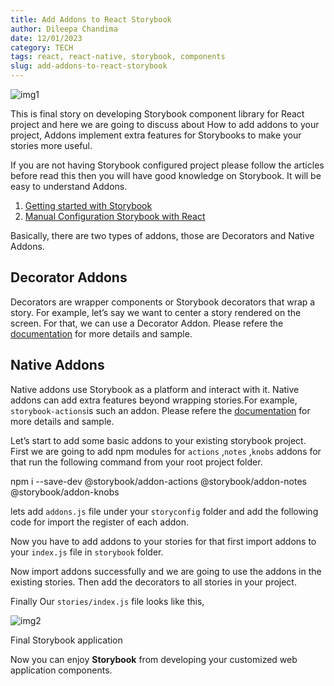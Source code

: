 ```yaml
---
title: Add Addons to React Storybook
author: Dileepa Chandima
date: 12/01/2023
category: TECH
tags: react, react-native, storybook, components
slug: add-addons-to-react-storybook
---
```


![img1](https://miro.medium.com/max/3836/1*icPmCZnonLfh6DupELut8A.png)

This is final story on developing Storybook component library for React project and here we are going to discuss about How to add addons to your project, Addons implement extra features for Storybooks to make your stories more useful.

If you are not having Storybook configured project please follow the articles before read this then you will have good knowledge on Storybook. It will be easy to understand Addons.

1.  [Getting started with Storybook](https://medium.com/@dilipchandima/getting-started-with-storybook-9d786526eb35)
2.  [Manual Configuration Storybook with React](https://medium.com/@dilipchandima/manual-configuration-storybook-with-react-c75d37a46a4a)

Basically, there are two types of addons, those are Decorators and Native Addons.

## Decorator Addons

Decorators are wrapper components or Storybook decorators that wrap a story. For example, let’s say we want to center a story rendered on the screen. For that, we can use a Decorator Addon. Please refere the [documentation](https://storybook.js.org/addons/introduction/#1-decorators) for more details and sample.

## Native Addons

Native addons use Storybook as a platform and interact with it. Native addons can add extra features beyond wrapping stories.For example, `storybook-actions`is such an addon. Please refere the [documentation](https://storybook.js.org/addons/introduction/#2-native-addons) for more details and sample.

Let’s start to add some basic addons to your existing storybook project. First we are going to add npm modules for `actions` ,`notes` ,`knobs` addons for that run the following command from your root project folder.

npm i --save-dev @storybook/addon-actions @storybook/addon-notes @storybook/addon-knobs

lets add `addons.js` file under your `storyconfig` folder and add the following code for import the register of each addon.

Now you have to add addons to your stories for that first import addons to your `index.js` file in `storybook` folder.

Now import addons successfully and we are going to use the addons in the existing stories. Then add the decorators to all stories in your project.

Finally Our `stories/index.js` file looks like this,

![img2](https://miro.medium.com/max/3836/1*icPmCZnonLfh6DupELut8A.png)

Final Storybook application

Now you can enjoy **Storybook** from developing your customized web application components.
